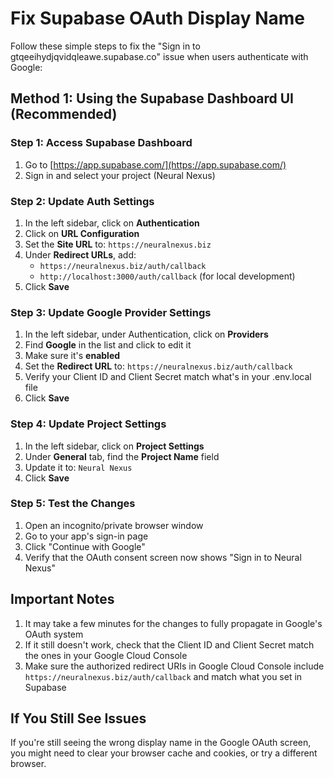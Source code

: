 # Fix Supabase OAuth Display Name

Follow these simple steps to fix the "Sign in to gtqeeihydjqvidqleawe.supabase.co" issue when users authenticate with Google:

## Method 1: Using the Supabase Dashboard UI (Recommended)

### Step 1: Access Supabase Dashboard
1. Go to [https://app.supabase.com/](https://app.supabase.com/)
2. Sign in and select your project (Neural Nexus)

### Step 2: Update Auth Settings
1. In the left sidebar, click on **Authentication**
2. Click on **URL Configuration**
3. Set the **Site URL** to: `https://neuralnexus.biz`
4. Under **Redirect URLs**, add:
   - `https://neuralnexus.biz/auth/callback`
   - `http://localhost:3000/auth/callback` (for local development)
5. Click **Save**

### Step 3: Update Google Provider Settings
1. In the left sidebar, under Authentication, click on **Providers**
2. Find **Google** in the list and click to edit it
3. Make sure it's **enabled**
4. Set the **Redirect URL** to: `https://neuralnexus.biz/auth/callback`
5. Verify your Client ID and Client Secret match what's in your .env.local file
6. Click **Save**

### Step 4: Update Project Settings
1. In the left sidebar, click on **Project Settings**
2. Under **General** tab, find the **Project Name** field
3. Update it to: `Neural Nexus`
4. Click **Save**

### Step 5: Test the Changes
1. Open an incognito/private browser window
2. Go to your app's sign-in page
3. Click "Continue with Google"
4. Verify that the OAuth consent screen now shows "Sign in to Neural Nexus"

## Important Notes

1. It may take a few minutes for the changes to fully propagate in Google's OAuth system
2. If it still doesn't work, check that the Client ID and Client Secret match the ones in your Google Cloud Console
3. Make sure the authorized redirect URIs in Google Cloud Console include `https://neuralnexus.biz/auth/callback` and match what you set in Supabase

## If You Still See Issues

If you're still seeing the wrong display name in the Google OAuth screen, you might need to clear your browser cache and cookies, or try a different browser. 